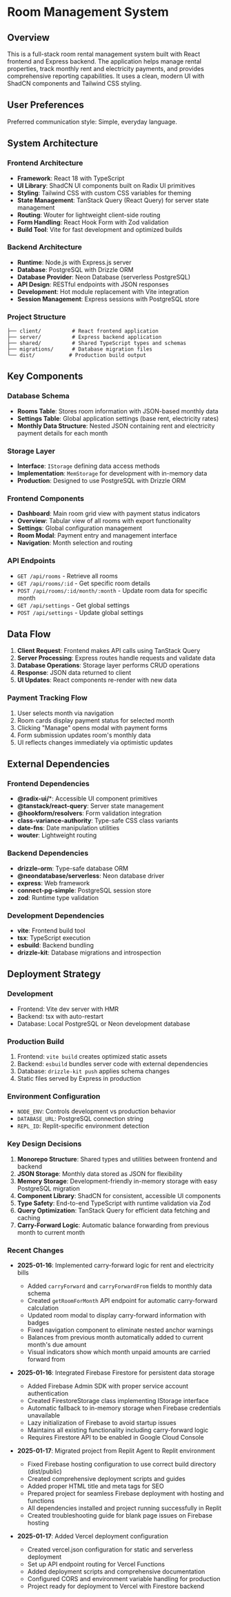 # Room Management System

## Overview

This is a full-stack room rental management system built with React frontend and Express backend. The application helps manage rental properties, track monthly rent and electricity payments, and provides comprehensive reporting capabilities. It uses a clean, modern UI with ShadCN components and Tailwind CSS styling.

## User Preferences

Preferred communication style: Simple, everyday language.

## System Architecture

### Frontend Architecture
- **Framework**: React 18 with TypeScript
- **UI Library**: ShadCN UI components built on Radix UI primitives
- **Styling**: Tailwind CSS with custom CSS variables for theming
- **State Management**: TanStack Query (React Query) for server state management
- **Routing**: Wouter for lightweight client-side routing
- **Form Handling**: React Hook Form with Zod validation
- **Build Tool**: Vite for fast development and optimized builds

### Backend Architecture
- **Runtime**: Node.js with Express.js server
- **Database**: PostgreSQL with Drizzle ORM
- **Database Provider**: Neon Database (serverless PostgreSQL)
- **API Design**: RESTful endpoints with JSON responses
- **Development**: Hot module replacement with Vite integration
- **Session Management**: Express sessions with PostgreSQL store

### Project Structure
```
├── client/          # React frontend application
├── server/          # Express backend application
├── shared/          # Shared TypeScript types and schemas
├── migrations/      # Database migration files
└── dist/           # Production build output
```

## Key Components

### Database Schema
- **Rooms Table**: Stores room information with JSON-based monthly data
- **Settings Table**: Global application settings (base rent, electricity rates)
- **Monthly Data Structure**: Nested JSON containing rent and electricity payment details for each month

### Storage Layer
- **Interface**: `IStorage` defining data access methods
- **Implementation**: `MemStorage` for development with in-memory data
- **Production**: Designed to use PostgreSQL with Drizzle ORM

### Frontend Components
- **Dashboard**: Main room grid view with payment status indicators
- **Overview**: Tabular view of all rooms with export functionality
- **Settings**: Global configuration management
- **Room Modal**: Payment entry and management interface
- **Navigation**: Month selection and routing

### API Endpoints
- `GET /api/rooms` - Retrieve all rooms
- `GET /api/rooms/:id` - Get specific room details
- `POST /api/rooms/:id/month/:month` - Update room data for specific month
- `GET /api/settings` - Get global settings
- `POST /api/settings` - Update global settings

## Data Flow

1. **Client Request**: Frontend makes API calls using TanStack Query
2. **Server Processing**: Express routes handle requests and validate data
3. **Database Operations**: Storage layer performs CRUD operations
4. **Response**: JSON data returned to client
5. **UI Updates**: React components re-render with new data

### Payment Tracking Flow
1. User selects month via navigation
2. Room cards display payment status for selected month
3. Clicking "Manage" opens modal with payment forms
4. Form submission updates room's monthly data
5. UI reflects changes immediately via optimistic updates

## External Dependencies

### Frontend Dependencies
- **@radix-ui/***: Accessible UI component primitives
- **@tanstack/react-query**: Server state management
- **@hookform/resolvers**: Form validation integration
- **class-variance-authority**: Type-safe CSS class variants
- **date-fns**: Date manipulation utilities
- **wouter**: Lightweight routing

### Backend Dependencies
- **drizzle-orm**: Type-safe database ORM
- **@neondatabase/serverless**: Neon database driver
- **express**: Web framework
- **connect-pg-simple**: PostgreSQL session store
- **zod**: Runtime type validation

### Development Dependencies
- **vite**: Frontend build tool
- **tsx**: TypeScript execution
- **esbuild**: Backend bundling
- **drizzle-kit**: Database migrations and introspection

## Deployment Strategy

### Development
- Frontend: Vite dev server with HMR
- Backend: tsx with auto-restart
- Database: Local PostgreSQL or Neon development database

### Production Build
1. Frontend: `vite build` creates optimized static assets
2. Backend: `esbuild` bundles server code with external dependencies
3. Database: `drizzle-kit push` applies schema changes
4. Static files served by Express in production

### Environment Configuration
- `NODE_ENV`: Controls development vs production behavior
- `DATABASE_URL`: PostgreSQL connection string
- `REPL_ID`: Replit-specific environment detection

### Key Design Decisions

1. **Monorepo Structure**: Shared types and utilities between frontend and backend
2. **JSON Storage**: Monthly data stored as JSON for flexibility
3. **Memory Storage**: Development-friendly in-memory storage with easy PostgreSQL migration
4. **Component Library**: ShadCN for consistent, accessible UI components
5. **Type Safety**: End-to-end TypeScript with runtime validation via Zod
6. **Query Optimization**: TanStack Query for efficient data fetching and caching
7. **Carry-Forward Logic**: Automatic balance forwarding from previous month to current month

### Recent Changes

- **2025-01-16**: Implemented carry-forward logic for rent and electricity bills
  - Added `carryForward` and `carryForwardFrom` fields to monthly data schema
  - Created `getRoomForMonth` API endpoint for automatic carry-forward calculation
  - Updated room modal to display carry-forward information with badges
  - Fixed navigation component to eliminate nested anchor warnings
  - Balances from previous month automatically added to current month's due amount
  - Visual indicators show which month unpaid amounts are carried forward from

- **2025-01-16**: Integrated Firebase Firestore for persistent data storage
  - Added Firebase Admin SDK with proper service account authentication
  - Created FirestoreStorage class implementing IStorage interface
  - Automatic fallback to in-memory storage when Firebase credentials unavailable
  - Lazy initialization of Firebase to avoid startup issues
  - Maintains all existing functionality including carry-forward logic
  - Requires Firestore API to be enabled in Google Cloud Console

- **2025-01-17**: Migrated project from Replit Agent to Replit environment
  - Fixed Firebase hosting configuration to use correct build directory (dist/public)
  - Created comprehensive deployment scripts and guides
  - Added proper HTML title and meta tags for SEO
  - Prepared project for seamless Firebase deployment with hosting and functions
  - All dependencies installed and project running successfully in Replit
  - Created troubleshooting guide for blank page issues on Firebase hosting

- **2025-01-17**: Added Vercel deployment configuration
  - Created vercel.json configuration for static and serverless deployment
  - Set up API endpoint routing for Vercel Functions
  - Added deployment scripts and comprehensive documentation
  - Configured CORS and environment variable handling for production
  - Project ready for deployment to Vercel with Firestore backend